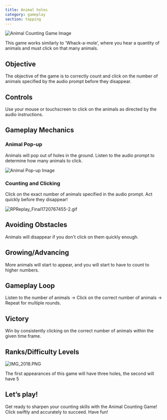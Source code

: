 ```yaml
---
title: Animal holes
category: gameplay
section: tapping
---
```

![Animal Counting Game Image](https://help.studycat.com/hc/article_attachments/34829163309209)


This game works similarly to 'Whack\-a\-mole', where you hear a quantity of animals and must click on that many animals.


## Objective


The objective of the game is to correctly count and click on the number of animals specified by the audio prompt before they disappear.


## Controls


Use your mouse or touchscreen to click on the animals as directed by the audio instructions.


## Gameplay Mechanics


### Animal Pop\-up


Animals will pop out of holes in the ground. Listen to the audio prompt to determine how many animals to click.


![Animal Pop-up Image](https://help.studycat.com/hc/article_attachments/34829163315225)


### Counting and Clicking


Click on the exact number of animals specified in the audio prompt. Act quickly before they disappear!


![RPReplay_Final1720767455-2.gif](https://help.studycat.com/hc/article_attachments/34975029772825)


## Avoiding Obstacles


Animals will disappear if you don't click on them quickly enough.


## Growing/Advancing


More animals will start to appear, and you will start to have to count to higher numbers.


## Gameplay Loop


Listen to the number of animals \-\> Click on the correct number of animals \-\> Repeat for multiple rounds.


## Victory


Win by consistently clicking on the correct number of animals within the given time frame.


## Ranks/Difficulty Levels


![IMG_2018.PNG](https://help.studycat.com/hc/article_attachments/34829163311897)


The first appearances of this game will have three holes, the second will have 5


## Let’s play!


Get ready to sharpen your counting skills with the Animal Counting Game! Click swiftly and accurately to succeed. Have fun!

